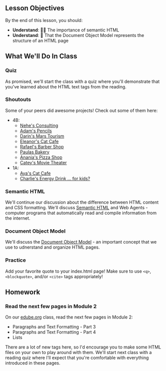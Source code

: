 ## Lesson Objectives
By the end of this lesson, you should:

- **Understand**: 👩‍💻 The importance of semantic HTML
- **Understand**: 🌲 That the Document Object Model represents the structure of an HTML page

## What We'll Do In Class

### Quiz
As promised, we'll start the class with a quiz where you'll demonstrate that you've learned about the HTML text tags from the reading.

### Shoutouts
Some of your peers did awesome projects! Check out some of them here:

- 4B:
    - [Nehe's Consulting](https://webcom967.wordpress.com/)
    - [Adam's Pencils](https://duckpencil3.wordpress.com/)
    - [Darin's Mars Tourism](https://metomars1.wordpress.com/)
    - [Eleanor's Cat Cafe](https://kittykingdom1.wordpress.com/)
    - [Rafael's Barber Shop](https://basketball3043.wordpress.com/)
    - [Paulas Bakery](https://sweetlyunsweetened.wordpress.com/#)
    - [Anania's Pizza Shop](https://cheezypizzacafe.wordpress.com/)
    - [Catey's Movie Theater](https://stardustcinema0.wordpress.com/)
- 1A:
    - [Aya's Cat Cafe](https://ayaswebsite9.wordpress.com/)
    - [Charlie's Energy Drink ... for kids?](https://voltenergy8.wordpress.com/volt-nation/)
    

### Semantic HTML
We'll continue our discussion about the difference between HTML content and CSS formatting. We'll discuss [Semantic HTML](https://en.wikipedia.org/wiki/Semantic_HTML) and Web Agents - computer programs that automatically read and compile information from the internet.

### Document Object Model
We'll discuss the [Document Object Model](https://en.wikipedia.org/wiki/Document_Object_Model) - an important concept that we use to udnerstand and organize HTML pages. 

### Practice
Add your favorite quote to your index.html page! Make sure to use `<q>`, `<blockquote>`, and/or `<cite>` tags appropriately!

## Homework

### Read the next few pages in Module 2
On our [edube.org](edube.org) class, read the next few pages in Module 2:

- Paragraphs and Text Formatting - Part 3
- Paragraphs and Text Formatting - Part 4
- Lists

There are a lot of new tags here, so I'd encourage you to make some HTML files on your own to play around with them. We'll start next class with a reading quiz where I'll expect that you're comfortable with everything introduced in these pages.